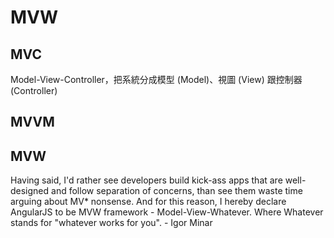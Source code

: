 # MVW

## MVC

Model-View-Controller，把系統分成模型 (Model)、視圖 (View) 跟控制器 (Controller)


## MVVM

## MVW

Having said, I'd rather see developers build kick-ass apps that are well-designed and follow separation of concerns, than see them waste time arguing about MV* nonsense. And for this reason, I hereby declare AngularJS to be MVW framework - Model-View-Whatever. Where Whatever stands for "whatever works for you". - Igor Minar